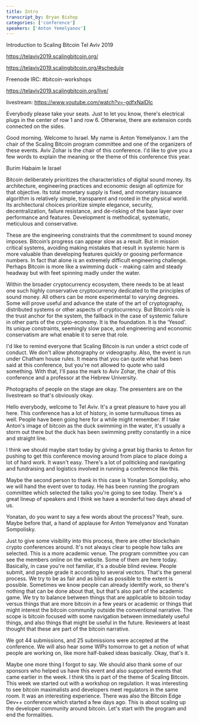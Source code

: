 ```yaml
---
title: Intro
transcript_by: Bryan Bishop
categories: ['conference']
speakers: ['Anton Yemelyanov']
---
```


Introduction to Scaling Bitcoin Tel Aviv 2019

<https://telaviv2019.scalingbitcoin.org/>

<https://telaviv2019.scalingbitcoin.org/#schedule>

Freenode IRC: #bitcoin-workshops

<https://telaviv2019.scalingbitcoin.org/live/>

livestream: <https://www.youtube.com/watch?v=-gdfxNalDIc>

Everybody please take your seats. Just to let you know, there's electrical plugs in the center of row 1 and row 6. Otherwise, there are extension cords connected on the sides.

Good morning. Welcome to Israel. My name is Anton Yemelyanov. I am the chair of the Scaling Bitcoin program committee and one of the organizers of these events. Aviv Zohar is the chair of this conference. I'd like to give you a few words to explain the meaning or the theme of this conference this year.

Burim Habaim le Israel

Bitcoin deliberately prioritizes the characteristics of digital sound money. Its architecture, engineering practices and economic design all optimize for that objective. Its total monetary supply is fixed, and monetary issuance algorithm is relatively simple, transparent and rooted in the physical world. Its architectural choices prioritize simple elegance, security, decentralization, failure resistance, and de-risking of the base layer over performance and features. Development is methodical, systematic, meticulous and conservative.

These are the engineering constraints that the commitment to sound money imposes. Bitcoin’s progress can appear slow as a result. But in mission critical systems, avoiding making mistakes that result in systemic harm is more valuable than developing features quickly or goosing performance numbers. In fact that alone is an extremely difficult engineering challenge. Perhaps Bitcoin is more like a swimming duck - making calm and steady headway but with feet spinning madly under the water.

Within the broader cryptocurrency ecosystem, there needs to be at least one such highly conservative cryptocurrency dedicated to the principles of sound money. All others can be more experimental to varying degrees. Some will prove useful and advance the state of the art of cryptography, distributed systems or other aspects of cryptocurrency. But Bitcoin’s role is the trust anchor for the system, the fallback in the case of systemic failure in other parts of the crypto-economy. It is the foundation. It is the ‘Yesod’. Its unique constraints, seemingly slow pace, and engineering and economic conservatism are what enable it to serve that role.

I'd like to remind everyone that Scaling Bitcoin is run under a strict code of conduct. We don't allow photography or videography. Also, the event is run under Chatham house rules. It means that you can quote what has been said at this conference, but you're not allowed to quote who said something. With that, I'll pass the mark to Aviv Zohar, the chair of this conference and a professor at the Hebrew University.

Photographs of people on the stage are okay. The presenters are on the livestream so that's obviously okay.

Hello everybody, welcome to Tel Aviv. It's a great pleasure to have you all here. This conference has a lot of history, in some turmultuous times as well. People have been going here for a while might remember. If I take Anton's image of bitcoin as the duck swimming in the water, it's usually a storm out there but the duck has been swimming pretty constantly in a nice and straight line.

I think we should maybe start today by giving a great big thanks to Anton for pushing to get this conference moving around from place to place doing a lot of hard work. It wasn't easy. There's a lot of politicking and navigating and fundraising and logistics involved in running a conference like this.

Maybe the second person to thank in this case is Yonatan Sompolisky, who we will hand the event over to today. He has been running the program committee which selected the talks you're going to see today. There's a great lineup of speakers and I think we have a wonderful two days ahead of us.

Yonatan, do you want to say a few words about the process? Yeah, sure. Maybe before that, a hand of applause for Anton Yemelyanov and Yonatan Sompolisky.

Just to give some visibility into this process, there are other blockchain crypto conferences around. It's not always clear to people how talks are selected. This is a more academic venue. The program committee you can see the members online on the website. Some of them are here today. Basically, in case you're not familiar, it's a double blind review. People submit, and people grade it according to several vectors. That's the general process. We try to be as fair and as blind as possible to the extent is possible. Sometimes we know people can already identify work, so there's nothing that can be done about that, but that's also part of the academic game. We try to balance between things that are applicable to bitcoin today versus things that are more bitcoin in a few years or academic or things that might interest the bitcoin community outside the conventional narrative. The scope is bitcoin focused with some navigation between immediately useful things, and also things that might be useful in the future. Reviewers at least thought that these are part of the bitcoin narrative.

We got 44 submissions, and 25 submissions were accepted at the conference. We will also hear some WIPs tomorrow to get a notion of what people are working on, like more half-baked ideas basically. Okay, that's it.

Maybe one more thing I forgot to say. We should also thank some of our sponsors who helped us have this event and also supported events that came earlier in the week. I think tihs is part of the theme of Scaling Bitcoin. This week we started out with a workshop on regulation. It was interesting to see bitcoin maximalists and developers meet regulators in the same room. It was an interesting experience. There was also the Bitcoin Edge Dev++ conference which started a few days ago. This is about scaling up the developer community around bitcoin. Let's start with the program and end the formalities.


